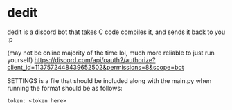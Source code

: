 # dedit
dedit is a discord bot that takes C code compiles it, and sends it back to you :p

(may not be online majority of the time lol, much more reliable to just run yourself)
https://discord.com/api/oauth2/authorize?client_id=1137572448439652502&permissions=8&scope=bot

SETTINGS is a file that should be included along with the main.py when running the format should be as follows:
```
token: <token here>
```
